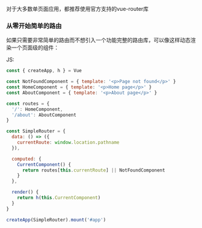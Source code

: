 对于大多数单页面应用，都推荐使用官方支持的vue-router库

### 从零开始简单的路由

如果只需要非常简单的路由而不想引入一个功能完整的路由库，可以像这样动态渲染一个页面级的组件：

JS:

```js
const { createApp, h } = Vue

const NotFoundComponent = { template: '<p>Page not found</p>' }
const HomeComponent = { template: '<p>Home page</p>' }
const AboutComponent = { template: '<p>About page</p>' }

const routes = {
  '/': HomeComponent,
  '/about': AboutComponent
}

const SimpleRouter = {
  data: () => ({
    currentRoute: window.location.pathname
  }),

  computed: {
    CurrentComponent() {
      return routes[this.currentRoute] || NotFoundComponent
    }
  },

  render() {
    return h(this.CurrentComponent)
  }
}

createApp(SimpleRouter).mount('#app')
```















